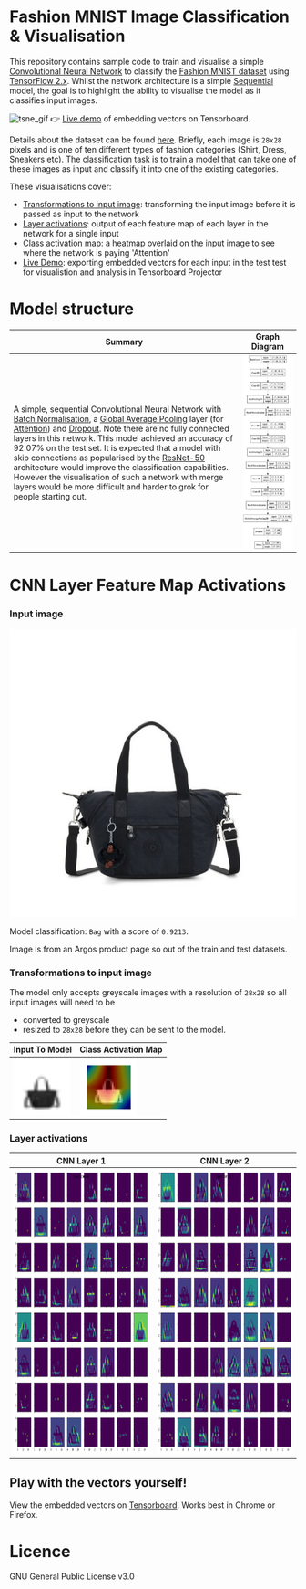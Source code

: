 # Fashion MNIST Image Classification & Visualisation

This repository contains sample code to train and visualise a simple [Convolutional Neural Network](https://en.wikipedia.org/wiki/Convolutional_neural_network) to classify the [Fashion MNIST dataset](https://github.com/zalandoresearch/fashion-mnist) using [TensorFlow 2.x](https://www.tensorflow.org).
Whilst the network architecture is a simple [Sequential](https://www.tensorflow.org/api_docs/python/tf/keras/Sequential) model, the goal is to highlight the ability to visualise the model as it classifies input images. 

![tsne_gif](docs/images/tsne.gif)
👉 [Live demo](http://projector.tensorflow.org/?config=https://raw.githubusercontent.com/insectatorious/fashion_mnist_demo/master/tensorboard_assets/config_github.json) of embedding vectors on Tensorboard.

Details about the dataset can be found [here](https://github.com/zalandoresearch/fashion-mnist). Briefly, each image is `28x28` pixels and is one of ten different types of fashion categories (Shirt, Dress, Sneakers etc). The classification task is to train a model that can take one of these images as input and classify it into one of the existing categories. 

These visualisations cover:
- [Transformations to input image](#transformations-to-input-image): transforming the input image before it is passed as input to the network
- [Layer activations](#layer-activations): output of each feature map of each layer in the network for a single input
- [Class activation map](#transformations-to-input-image): a heatmap overlaid on the input image to see where the network is paying 'Attention'
- [Live Demo](http://projector.tensorflow.org/?config=https://raw.githubusercontent.com/insectatorious/fashion_mnist_demo/master/tensorboard_assets/config_github.json): exporting embedded vectors for each input in the test test for visualistion and analysis in Tensorboard Projector


# Model structure

Summary | Graph Diagram
----|----
A simple, sequential Convolutional Neural Network with [Batch Normalisation](https://en.wikipedia.org/wiki/Batch_normalization), a [Global Average Pooling](https://alexisbcook.github.io/2017/global-average-pooling-layers-for-object-localization/) layer (for [Attention](https://papers.nips.cc/paper/7181-attention-is-all-you-need.pdf)) and [Dropout](https://en.wikipedia.org/wiki/Convolutional_neural_network#Dropout). Note there are no fully connected layers in this network. This model achieved an accuracy of 92.07% on the test set. It is expected that a model with skip connections as popularised by the [ResNet-50](https://arxiv.org/abs/1512.03385) architecture would improve the classification capabilities. However the visualisation of such a network with merge layers would be more difficult and harder to grok for people starting out. | <img src="docs/images/model.png" width="400">



# CNN Layer Feature Map Activations

### Input image
![Input Image](docs/images/visualisations/input_image.png)

Model classification: `Bag` with a score of `0.9213`.

Image is from an Argos product page so out of the train and test datasets. 

### Transformations to input image
The model only accepts greyscale images with a resolution of `28x28` so all input images will need to be 
- converted to greyscale
- resized to `28x28`
before they can be sent to the model.

Input To Model | Class Activation Map 
---------------|---------------------
<img src="docs/images/visualisations/rescaled_model_input.png" width="100"> | <img src="docs/images/visualisations/cam.png" width="100"> 

### Layer activations

CNN Layer 1 | CNN Layer 2
------------|-------------
<img src="docs/images/visualisations/conv2d.png" height="500" width="500"> | <img src="docs/images/visualisations/conv2d_1.png" height="500" width="500">

## Play with the vectors yourself!
View the embedded vectors on [Tensorboard](http://projector.tensorflow.org/?config=https://raw.githubusercontent.com/insectatorious/fashion_mnist_demo/master/tensorboard_assets/config_github.json). Works best in Chrome or Firefox. 

# Licence
GNU General Public License v3.0
